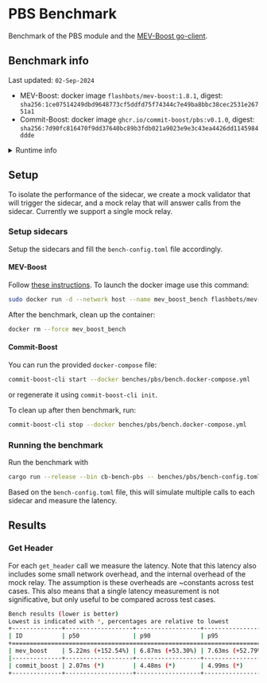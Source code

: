 
# PBS Benchmark

Benchmark of the PBS module and the [MEV-Boost go-client](https://github.com/flashbots/mev-boost).

## Benchmark info 
Last updated: `02-Sep-2024`
- MEV-Boost: docker image `flashbots/mev-boost:1.8.1`, digest: `sha256:1ce07514249dbd9648773cf5ddfd75f74344c7e49ba8bbc38cec2531e26751a1`
- Commit-Boost: docker image `ghcr.io/commit-boost/pbs:v0.1.0`, digest: `sha256:7d90fc816470f9dd37640bc89b3fdb021a9023e9e3c43ea4426dd1145984ddde`

<details><summary>Runtime info</summary>

### `rustc` version
```
rustc 1.79.0 (129f3b996 2024-06-10)
binary: rustc
commit-hash: 129f3b9964af4d4a709d1383930ade12dfe7c081
commit-date: 2024-06-10
host: x86_64-unknown-linux-gnu
release: 1.79.0
LLVM version: 18.1.7
```

### CPU info
```
Architecture:           x86_64
  CPU op-mode(s):       32-bit, 64-bit
  Address sizes:        46 bits physical, 48 bits virtual
  Byte Order:           Little Endian
CPU(s):                 20
  On-line CPU(s) list:  0-19
Vendor ID:              GenuineIntel
  Model name:           13th Gen Intel(R) Core(TM) i7-1370P
    CPU family:         6
    Model:              186
    Thread(s) per core: 2
    Core(s) per socket: 14
    Socket(s):          1
    Stepping:           2
    CPU(s) scaling MHz: 26%
    CPU max MHz:        5200.0000
    CPU min MHz:        400.0000
    BogoMIPS:           4377.60
    Flags:              fpu vme de pse tsc msr pae mce cx8 apic sep mtrr pge mca cmov pat pse36 clflush dts acpi mmx fxsr sse sse2 ss ht tm pbe syscall nx pdpe1gb rdtscp lm constant_tsc art arch_perfmon pebs bts rep_good nopl xtopology nonstop_tsc cpuid aperfmperf tsc_known_freq pni pclmulqdq dt
                        es64 monitor ds_cpl smx est tm2 ssse3 sdbg fma cx16 xtpr pdcm sse4_1 sse4_2 x2apic movbe popcnt tsc_deadline_timer aes xsave avx f16c rdrand lahf_lm abm 3dnowprefetch cpuid_fault epb ssbd ibrs ibpb stibp ibrs_enhanced fsgsbase tsc_adjust bmi1 avx2 smep bmi2 erms invpcid r
                        dseed adx smap clflushopt clwb intel_pt sha_ni xsaveopt xsavec xgetbv1 xsaves split_lock_detect avx_vnni dtherm ida arat pln pts hwp hwp_notify hwp_act_window hwp_epp hwp_pkg_req hfi umip pku ospke waitpkg gfni vaes vpclmulqdq tme rdpid movdiri movdir64b fsrm md_clear ser
                        ialize pconfig arch_lbr ibt flush_l1d arch_capabilities
Caches (sum of all):
  L1d:                  544 KiB (14 instances)
  L1i:                  704 KiB (14 instances)
  L2:                   11.5 MiB (8 instances)
  L3:                   24 MiB (1 instance)
NUMA:
  NUMA node(s):         1
  NUMA node0 CPU(s):    0-19
Vulnerabilities:
  Gather data sampling: Not affected
  Itlb multihit:        Not affected
  L1tf:                 Not affected
  Mds:                  Not affected
  Meltdown:             Not affected
  Mmio stale data:      Not affected
  Retbleed:             Not affected
  Spec rstack overflow: Not affected
  Spec store bypass:    Mitigation; Speculative Store Bypass disabled via prctl
  Spectre v1:           Mitigation; usercopy/swapgs barriers and __user pointer sanitization
  Spectre v2:           Mitigation; Enhanced / Automatic IBRS; IBPB conditional; RSB filling; PBRSB-eIBRS SW sequence; BHI BHI_DIS_S
  Srbds:                Not affected
  Tsx async abort:      Not affected
```
</details>

## Setup
To isolate the performance of the sidecar, we create a mock validator that will trigger the sidecar, and a mock relay that will answer calls from the sidecar. Currently we support a single mock relay.

### Setup sidecars
Setup the sidecars and fill the `bench-config.toml` file accordingly.

#### MEV-Boost
Follow [these instructions](https://github.com/flashbots/mev-boost?tab=readme-ov-file#installing). To launch the docker image use this command:

```bash
sudo docker run -d --network host --name mev_boost_bench flashbots/mev-boost:1.8.1 -addr 0.0.0.0:18650 -holesky -relay http://0xb060572f535ba5615b874ebfef757fbe6825352ad257e31d724e57fe25a067a13cfddd0f00cb17bf3a3d2e901a380c17@172.17.0.1:18450
```
After the benchmark, clean up the container:
```bash
docker rm --force mev_boost_bench
```

#### Commit-Boost
You can run the provided `docker-compose` file:
```bash
commit-boost-cli start --docker benches/pbs/bench.docker-compose.yml
```
or regenerate it using `commit-boost-cli init`.

To clean up after then benchmark, run:
```bash
commit-boost-cli stop --docker benches/pbs/bench.docker-compose.yml
```

### Running the benchmark
Run the benchmark with
```bash
cargo run --release --bin cb-bench-pbs -- benches/pbs/bench-config.toml
```
Based on the `bench-config.toml` file, this will simulate multiple calls to each sidecar and measure the latency.

## Results
### Get Header
For each `get_header` call we measure the latency. Note that this latency also includes some small network overhead, and the internal overhead of the mock relay. The assumption is these overheads are ~constants across test cases. This also means that a single latency measurement is not significative, but only useful to be compared across test cases.


```bash
Bench results (lower is better)
Lowest is indicated with *, percentages are relative to lowest
+--------------+-------------------+------------------+------------------+------------------+
| ID           | p50               | p90              | p95              | p99              |
+===========================================================================================+
| mev_boost    | 5.22ms (+152.54%) | 6.87ms (+53.30%) | 7.63ms (+52.79%) | 8.98ms (+37.67%) |
|--------------+-------------------+------------------+------------------+------------------|
| commit_boost | 2.07ms (*)        | 4.48ms (*)       | 4.99ms (*)       | 6.52ms (*)       |
+--------------+-------------------+------------------+------------------+------------------+
```